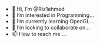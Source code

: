 - 👋 Hi, I’m @Riz1ahmed
- 👀 I’m interested in Programming...
- 🌱 I’m currently learning OpenGL...
- 💞️ I’m looking to collaborate on...
- 📫 How to reach me ...

<!---
Riz1ahmed/Riz1ahmed is a ✨ special ✨ repository because its `README.md` (this file) appears on your GitHub profile.
You can click the Preview link to take a look at your changes.
--->
